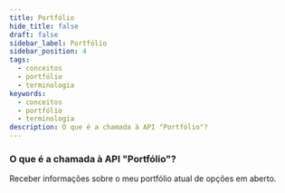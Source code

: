 ```yaml
---
title: Portfólio
hide_title: false
draft: false
sidebar_label: Portfólio
sidebar_position: 4
tags:
  - conceitos
  - portfólio
  - terminologia
keywords:
  - conceitos
  - portfólio
  - terminologia
description: O que é a chamada à API "Portfólio"?
---
```


### O que é a chamada à API "Portfólio"?

Receber informações sobre o meu portfólio atual de opções em aberto.
